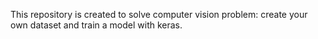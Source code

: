This repository is created to solve computer vision problem: create your own dataset and train a model with keras.
